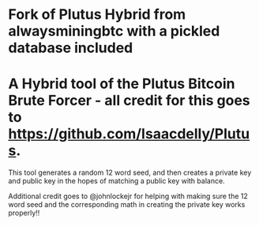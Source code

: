 Fork of Plutus Hybrid from alwaysminingbtc with a pickled database included
=====================

A Hybrid tool of the Plutus Bitcoin Brute Forcer - all credit for this goes to https://github.com/Isaacdelly/Plutus.
====================================

This tool generates a random 12 word seed, and then creates a private key and public key in the hopes of matching a public key with balance.  

Additional credit goes to @johnlockejr for helping with making sure the 12 word seed and the corresponding math in creating the private key works properly!!
